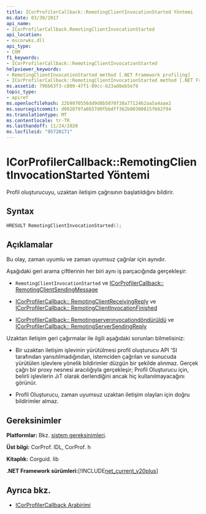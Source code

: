 ```yaml
---
title: ICorProfilerCallback::RemotingClientInvocationStarted Yöntemi
ms.date: 03/30/2017
api_name:
- ICorProfilerCallback.RemotingClientInvocationStarted
api_location:
- mscorwks.dll
api_type:
- COM
f1_keywords:
- ICorProfilerCallback::RemotingClientInvocationStarted
helpviewer_keywords:
- RemotingClientInvocationStarted method [.NET Framework profiling]
- ICorProfilerCallback::RemotingClientInvocationStarted method [.NET Framework profiling]
ms.assetid: 796b63f3-c809-47f1-89cc-b23ad8eb5e79
topic_type:
- apiref
ms.openlocfilehash: 22b9970556dd9d8b5070f38a7712462aa5a4aae2
ms.sourcegitcommit: d8020797a6657d0fbbdff362b80300815f682f94
ms.translationtype: MT
ms.contentlocale: tr-TR
ms.lasthandoff: 11/24/2020
ms.locfileid: "95720171"
---
```

# <a name="icorprofilercallbackremotingclientinvocationstarted-method"></a>ICorProfilerCallback::RemotingClientInvocationStarted Yöntemi

Profil oluşturucuyu, uzaktan iletişim çağrısının başlatıldığını bildirir.  
  
## <a name="syntax"></a>Syntax  
  
```cpp  
HRESULT RemotingClientInvocationStarted();  
```  
  
## <a name="remarks"></a>Açıklamalar  

 Bu olay, zaman uyumlu ve zaman uyumsuz çağrılar için aynıdır.  
  
 Aşağıdaki geri arama çiftlerinin her biri aynı iş parçacığında gerçekleşir:  
  
- `RemotingClientInvocationStarted` ve [ICorProfilerCallback:: RemotingClientSendingMessage](icorprofilercallback-remotingclientsendingmessage-method.md)  
  
- [ICorProfilerCallback:: RemotingClientReceivingReply](icorprofilercallback-remotingclientreceivingreply-method.md) ve [ICorProfilerCallback:: RemotingClientInvocationFinished](icorprofilercallback-remotingclientinvocationfinished-method.md)  
  
- [ICorProfilerCallback:: Remotingserverınvocationdöndürüldü](icorprofilercallback-remotingserverinvocationreturned-method.md) ve [ICorProfilerCallback:: RemotingServerSendingReply](icorprofilercallback-remotingserversendingreply-method.md)  
  
 Uzaktan iletişim geri çağırmalar ile ilgili aşağıdaki sorunları bilmelisiniz:  
  
- Bir uzaktan iletişim işlevinin yürütülmesi profil oluşturucu API 'SI tarafından yansıtılmadığından, istemciden çağrılan ve sunucuda yürütülen işlevlere yönelik bildirimler düzgün bir şekilde alınmaz. Gerçek çağrı bir proxy nesnesi aracılığıyla gerçekleşir; Profil Oluşturucu için, belirli işlevlerin JıT olarak derlendiğini ancak hiç kullanılmayacağını görünür.  
  
- Profil Oluşturucu, zaman uyumsuz uzaktan iletişim olayları için doğru bildirimler almaz.  
  
## <a name="requirements"></a>Gereksinimler  

 **Platformlar:** Bkz. [sistem gereksinimleri](../../get-started/system-requirements.md).  
  
 **Üst bilgi:** CorProf. IDL, CorProf. h  
  
 **Kitaplık:** Corguid. lib  
  
 **.NET Framework sürümleri:**[!INCLUDE[net_current_v20plus](../../../../includes/net-current-v20plus-md.md)]  
  
## <a name="see-also"></a>Ayrıca bkz.

- [ICorProfilerCallback Arabirimi](icorprofilercallback-interface.md)
